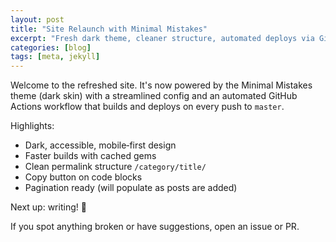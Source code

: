 ```yaml
---
layout: post
title: "Site Relaunch with Minimal Mistakes"
excerpt: "Fresh dark theme, cleaner structure, automated deploys via GitHub Actions."
categories: [blog]
tags: [meta, jekyll]
---
```


Welcome to the refreshed site. It's now powered by the Minimal Mistakes theme (dark skin) with a streamlined config and an automated GitHub Actions workflow that builds and deploys on every push to `master`.

Highlights:

- Dark, accessible, mobile‑first design
- Faster builds with cached gems
- Clean permalink structure `/category/title/`
- Copy button on code blocks
- Pagination ready (will populate as posts are added)

Next up: writing! 🚀

If you spot anything broken or have suggestions, open an issue or PR.
